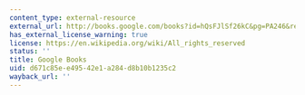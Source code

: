 ```yaml
---
content_type: external-resource
external_url: http://books.google.com/books?id=hQsFJlSf26kC&pg=PA246&redir_esc=y#v=onepage&q&f=false
has_external_license_warning: true
license: https://en.wikipedia.org/wiki/All_rights_reserved
status: ''
title: Google Books
uid: d671c85e-e495-42e1-a284-d8b10b1235c2
wayback_url: ''
---
```

